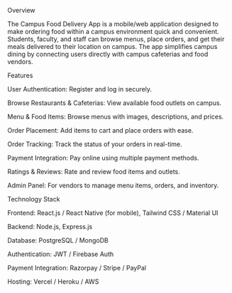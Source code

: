 Overview

The Campus Food Delivery App is a mobile/web application designed to make ordering food within a campus environment quick and convenient. Students, faculty, and staff can browse menus, place orders, and get their meals delivered to their location on campus. The app simplifies campus dining by connecting users directly with campus cafeterias and food vendors.

Features

User Authentication: Register and log in securely.

Browse Restaurants & Cafeterias: View available food outlets on campus.

Menu & Food Items: Browse menus with images, descriptions, and prices.

Order Placement: Add items to cart and place orders with ease.

Order Tracking: Track the status of your orders in real-time.

Payment Integration: Pay online using multiple payment methods.

Ratings & Reviews: Rate and review food items and outlets.

Admin Panel: For vendors to manage menu items, orders, and inventory.

Technology Stack

Frontend: React.js / React Native (for mobile), Tailwind CSS / Material UI

Backend: Node.js, Express.js

Database: PostgreSQL / MongoDB

Authentication: JWT / Firebase Auth

Payment Integration: Razorpay / Stripe / PayPal

Hosting: Vercel / Heroku / AWS
